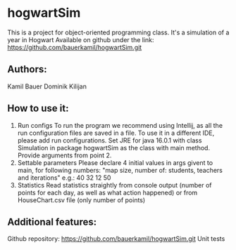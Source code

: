 # hogwartSim
This is a project for object-oriented programming class. It's a simulation of a year in Hogwart
Available on github under the link: https://github.com/bauerkamil/hogwartSim.git

## Authors:
Kamil Bauer
Dominik Kilijan

## How to use it:
1. Run configs
To run the program we recommend using Intellij, as all the run configuration files are saved in a file. To use it in a different IDE, please add run configurations. Set JRE for java 16.0.1 with class Simulation in package hogwartSim as the class with main method. Provide arguments from point 2.
2. Settable parameters
Please declare 4 initial values in args givent to main, for following numbers:
"map size, number of: students, teachers and iterations"
e.g.: 40 32 12 50
3. Statistics
Read statistics straightly from console output (number of points for each day, as well as what action happened) or from HouseChart.csv file (only number of points)

## Additional features:
Github repository: https://github.com/bauerkamil/hogwartSim.git
Unit tests
